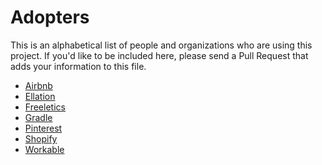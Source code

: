 # Adopters

This is an alphabetical list of people and organizations who are using this
project. If you'd like to be included here, please send a Pull Request that
adds your information to this file.

- [Airbnb](https://www.airbnb.com/)
- [Ellation](http://www.ellation.com/)
- [Freeletics](https://www.freeletics.com)
- [Gradle](https://gradle.org)
- [Pinterest](https://www.pinterest.com/)
- [Shopify](https://www.shopify.com/)
- [Workable](https://www.workable.com)
